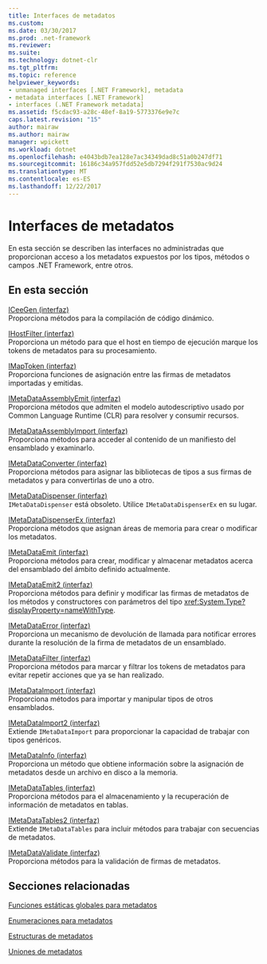 ```yaml
---
title: Interfaces de metadatos
ms.custom: 
ms.date: 03/30/2017
ms.prod: .net-framework
ms.reviewer: 
ms.suite: 
ms.technology: dotnet-clr
ms.tgt_pltfrm: 
ms.topic: reference
helpviewer_keywords:
- unmanaged interfaces [.NET Framework], metadata
- metadata interfaces [.NET Framework]
- interfaces (.NET Framework metadata]
ms.assetid: f5cdac93-a28c-48ef-8a19-5773376e9e7c
caps.latest.revision: "15"
author: mairaw
ms.author: mairaw
manager: wpickett
ms.workload: dotnet
ms.openlocfilehash: e4043bdb7ea128e7ac34349dad8c51a0b247df71
ms.sourcegitcommit: 16186c34a957fdd52e5db7294f291f7530ac9d24
ms.translationtype: MT
ms.contentlocale: es-ES
ms.lasthandoff: 12/22/2017
---
```

# <a name="metadata-interfaces"></a>Interfaces de metadatos
En esta sección se describen las interfaces no administradas que proporcionan acceso a los metadatos expuestos por los tipos, métodos o campos .NET Framework, entre otros.  
  
## <a name="in-this-section"></a>En esta sección  
 [ICeeGen (interfaz)](../../../../docs/framework/unmanaged-api/metadata/iceegen-interface.md)  
 Proporciona métodos para la compilación de código dinámico.  
  
 [IHostFilter (interfaz)](../../../../docs/framework/unmanaged-api/metadata/ihostfilter-interface.md)  
 Proporciona un método para que el host en tiempo de ejecución marque los tokens de metadatos para su procesamiento.  
  
 [IMapToken (interfaz)](../../../../docs/framework/unmanaged-api/metadata/imaptoken-interface.md)  
 Proporciona funciones de asignación entre las firmas de metadatos importadas y emitidas.  
  
 [IMetaDataAssemblyEmit (interfaz)](../../../../docs/framework/unmanaged-api/metadata/imetadataassemblyemit-interface.md)  
 Proporciona métodos que admiten el modelo autodescriptivo usado por Common Language Runtime (CLR) para resolver y consumir recursos.  
  
 [IMetaDataAssemblyImport (interfaz)](../../../../docs/framework/unmanaged-api/metadata/imetadataassemblyimport-interface.md)  
 Proporciona métodos para acceder al contenido de un manifiesto del ensamblado y examinarlo.  
  
 [IMetaDataConverter (interfaz)](../../../../docs/framework/unmanaged-api/metadata/imetadataconverter-interface.md)  
 Proporciona métodos para asignar las bibliotecas de tipos a sus firmas de metadatos y para convertirlas de uno a otro.  
  
 [IMetaDataDispenser (interfaz)](../../../../docs/framework/unmanaged-api/metadata/imetadatadispenser-interface.md)  
 `IMetaDataDispenser` está obsoleto. Utilice `IMetaDataDispenserEx` en su lugar.  
  
 [IMetaDataDispenserEx (interfaz)](../../../../docs/framework/unmanaged-api/metadata/imetadatadispenserex-interface.md)  
 Proporciona métodos que asignan áreas de memoria para crear o modificar los metadatos.  
  
 [IMetaDataEmit (interfaz)](../../../../docs/framework/unmanaged-api/metadata/imetadataemit-interface.md)  
 Proporciona métodos para crear, modificar y almacenar metadatos acerca del ensamblado del ámbito definido actualmente.  
  
 [IMetaDataEmit2 (interfaz)](../../../../docs/framework/unmanaged-api/metadata/imetadataemit2-interface.md)  
 Proporciona métodos para definir y modificar las firmas de metadatos de los métodos y constructores con parámetros del tipo <xref:System.Type?displayProperty=nameWithType>.  
  
 [IMetaDataError (interfaz)](../../../../docs/framework/unmanaged-api/metadata/imetadataerror-interface.md)  
 Proporciona un mecanismo de devolución de llamada para notificar errores durante la resolución de la firma de metadatos de un ensamblado.  
  
 [IMetaDataFilter (interfaz)](../../../../docs/framework/unmanaged-api/metadata/imetadatafilter-interface.md)  
 Proporciona métodos para marcar y filtrar los tokens de metadatos para evitar repetir acciones que ya se han realizado.  
  
 [IMetaDataImport (interfaz)](../../../../docs/framework/unmanaged-api/metadata/imetadataimport-interface.md)  
 Proporciona métodos para importar y manipular tipos de otros ensamblados.  
  
 [IMetaDataImport2 (interfaz)](../../../../docs/framework/unmanaged-api/metadata/imetadataimport2-interface.md)  
 Extiende `IMetaDataImport` para proporcionar la capacidad de trabajar con tipos genéricos.  
  
 [IMetaDataInfo (interfaz)](../../../../docs/framework/unmanaged-api/metadata/imetadatainfo-interface.md)  
 Proporciona un método que obtiene información sobre la asignación de metadatos desde un archivo en disco a la memoria.  
  
 [IMetaDataTables (interfaz)](../../../../docs/framework/unmanaged-api/metadata/imetadatatables-interface.md)  
 Proporciona métodos para el almacenamiento y la recuperación de información de metadatos en tablas.  
  
 [IMetaDataTables2 (interfaz)](../../../../docs/framework/unmanaged-api/metadata/imetadatatables2-interface.md)  
 Extiende `IMetaDataTables` para incluir métodos para trabajar con secuencias de metadatos.  
  
 [IMetaDataValidate (interfaz)](../../../../docs/framework/unmanaged-api/metadata/imetadatavalidate-interface.md)  
 Proporciona métodos para la validación de firmas de metadatos.  
  
## <a name="related-sections"></a>Secciones relacionadas  
 [Funciones estáticas globales para metadatos](../../../../docs/framework/unmanaged-api/metadata/metadata-global-static-functions.md)  
  
 [Enumeraciones para metadatos](../../../../docs/framework/unmanaged-api/metadata/metadata-enumerations.md)  
  
 [Estructuras de metadatos](../../../../docs/framework/unmanaged-api/metadata/metadata-structures.md)  
  
 [Uniones de metadatos](../../../../docs/framework/unmanaged-api/metadata/metadata-unions.md)
